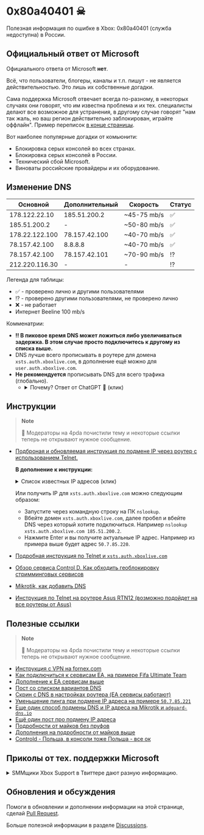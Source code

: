# 0x80a40401 ☠
Полезная информация по ошибке в Xbox: 0x80a40401 (служба недоступна) в России.

## Официальный ответ от Microsoft

Официального ответа от Microsoft **нет**. 

Всё, что пользователи, блогеры, каналы и т.п. пишут - не является действительностью. Это лишь их собственные догадки.

Сама поддержка Microsoft отвечает всегда по-разному, в некоторых случаях они говорят, что им известна проблема и их тех. специалисты делают все возможное для устранения, в другому случае говорят "нам так жаль, но ваш регион действительно заблокирован, играйте оффлайн". Пример переписок [в конце страницы](#приколы-от-тех-поддержки-microsoft).

Вот наиболее популярные догадки от комьюнити:

- Блокировка серых консолей во всех странах.
- Блокировка серых консолей в России.
- Технический сбой Microsoft.
- Виноваты российские провайдеры и их оборудование.

## Изменение DNS

Основной|Дополнительный|Скорость|Статус
---|---|---|---
178.122.22.10|185.51.200.2|~45-75 mb/s|✅
185.51.200.2|-|~50-80 mb/s|✅
178.22.122.100|78.157.42.100|~40-70 mb/s|✅
78.157.42.100|8.8.8.8|~40-70 mb/s|✅
78.157.42.100 |78.157.42.101|~70-90 mb/s|⁉
212.220.116.30|-|-|⁉

Легенда для таблицы:
- ✅ - проверено лично и другими пользователями
- ⁉ - проверено другими пользователями, не проверено лично
- ❌ - не работает
- Интернет Beeline 100 mb/s

Комменатрии:
- **‼ В пиковое время DNS может ложиться либо увеличиваться задержка. В этом случае просто подключитесь к другому из списка выше.**
- DNS лучше всего прописывать в роутере для домена `xsts.auth.xboxlive.com`, в дополнение ещё можно для `user.auth.xboxlive.com`.
- **Не рекомендуется** прописывать DNS для всего трафика (глобально). 
  - <details>
    <summary>Почему? Ответ от ChatGPT 🤖 (клик)</summary>

    Если вы пропишете один и тот же DNS-сервер для всех подключений на своем компьютере или сети, это может привести к следующим проблемам:

    - Неэффективное использование ресурсов: если все запросы на DNS будут направляться на один DNS-сервер, это может вызвать перегрузку и недостаток ресурсов этого сервера, что может замедлить работу вашей сети.

    - Ограниченная защита от атак: если вы используете только один DNS-сервер, то ваша сеть становится уязвимой к атакам на DNS-серверы. Если DNS-сервер, на который вы полагаетесь, будет атакован или скомпрометирован, то вся ваша сеть может стать уязвимой к атакам и краже данных.

    - Ограничение доступа к контенту: некоторые сайты могут блокироваться на уровне DNS. Если вы используете только один DNS-сервер, то может быть заблокирован доступ к тем сайтам, которые заблокированы на уровне DNS-сервера.

    - Ограниченная гибкость: использование только одного DNS-сервера может ограничить ваши возможности в настройке и управлении сетью, в том числе ограничить возможности настройки фильтров контента, защиты от вредоносного ПО и улучшения производительности сети.

    В целом, использование только одного DNS-сервера для всех подключений на вашей сети не является безопасным и может ограничить гибкость и производительность вашей сети. Рекомендуется использовать несколько DNS-серверов для обеспечения более надежной и гибкой работы сети.

    </details>

## Инструкции

> **Note**
>
> 🤬 Модераторы на 4pda почистили тему и некоторые ссылки теперь не открывают нужное сообщение.

- [Подброная и обновляемая инструкция по подмене IP через роутер с использованием Telnet.](https://2ds.ru/posts/xbox-live-80a40401a/)

  **В дополнение к инструкции:** 

  <details>
  <summary>Список известных IP адресов (клик)</summary>
  
  > **Note**
  > [Адреса использовать на свой страх и риск — что это за адреса и куда уходит запрос до конца не ясно.](https://habr.com/ru/news/733476/#comment_25524098)
  
  - `50.7.87.82`
  - `50.7.87.83`
  - `50.7.87.84`
  - `50.7.87.85`
  - `50.7.87.86`
  - `50.7.85.218`
  - `50.7.85.219`
  - `50.7.85.220`
  - `50.7.85.221`
  - `50.7.85.222`
  </details>
  
  Или получить IP для `xsts.auth.xboxlive.com` можно следующим образом:
  - Запустите через командную строку на ПК `nslookup`.
  - Вбейте домен `xsts.auth.xboxlive.com`, далее пробел и вбейте DNS через который хотите подключиться. Например `nslookup xsts.auth.xboxlive.com 185.51.200.2`.
  - Нажмите Enter и вы получите актуальные IP адрес. Например из примера выше будет адрес `50.7.85.220`.

- [Подробная инструкция по Telnet и `xsts.auth.xboxlive.com`](https://4pda.to/forum/index.php?showtopic=996985&st=30820#entry122634980)

- [Обзор сервиса Control D. Как обходить геоблокировку стримминговых сервисов](https://dtf.ru/u/67084-podpiska/1583518-obzor-servisa-control-d-kak-obhodit-geoblokirovku-strimmingovyh-servisov)

- [Mikrotik, как добавить DNS](https://4pda.to/forum/index.php?showtopic=996985&st=30800#entry122634526)

- [Инструкция по Telnet на роутере Asus RTN12 (возможно подойдет на все роутеры от Asus)](https://4pda.to/forum/index.php?showtopic=996985&st=31060#entry122650365)

## Полезные ссылки

> **Note**
>
> 🤬 Модераторы на 4pda почистили тему и некоторые ссылки теперь не открывают нужное сообщение.

- [Инструкция с VPN на fornex.com](https://4pda.to/forum/index.php?showtopic=996985&st=30880#entry122637403)
- [Как подключиться к сервисам ЕА, на примере Fifa Ultimate Team](https://4pda.to/forum/index.php?showtopic=996985&st=30860#entry122636246)
- [Дополнение к ЕА сервисам выше](https://4pda.to/forum/index.php?showtopic=996985&st=30860#entry122636299)
- [Пост со списком вариантов DNS](https://4pda.to/forum/index.php?showtopic=996985&st=30680#entry122631115)
- [Скрин с DNS в настройках роутера (EA сервисы работают)](https://4pda.to/forum/index.php?showtopic=996985&st=30900#entry122637969)
- [Уменьшение пинга при подмене IP адреса на примере `50.7.85.221`](https://4pda.to/forum/index.php?showtopic=996985&st=30820#entry122634976)
- [Еще один способ подмены DNS и IP адреса на Mikrotik и `adguard-dns.io`](https://4pda.to/forum/index.php?showtopic=996985&st=30600#entry122626683)
- [Ещё один пост про подмену IP адреса](https://4pda.to/forum/index.php?showtopic=996985&st=30660#entry122628671)
- [Подробности от майков без пруфов](https://4pda.to/forum/index.php?showtopic=996985&st=30820#entry122635306)
- [Дополнения на подробности от майков выше](https://4pda.to/forum/index.php?showtopic=996985&st=30820#entry122635428)
- [Controld - Польша, в консоли тоже Польша - все ок](https://4pda.to/forum/index.php?showtopic=996985&st=30960#entry122640212)

## Приколы от тех. поддержки Microsoft

<details>
  <summary>SMMщики Xbox Support в Твиттере дают разную информацию.</summary>
  <img src="https://user-images.githubusercontent.com/19103498/236703763-24ca4584-bf60-402d-9ab2-12e007ff86ed.PNG" alt="Alt text" title="Optional title">
</details>

## Обновления и обсуждения

Помоги в обновлении и дополнении информации на этой странице, сделай [Pull Request](https://github.com/chipslays/0x80a40401/pulls).

Больше полезной информации в разделе [Discussions](https://github.com/chipslays/0x80a40401/discussions).




